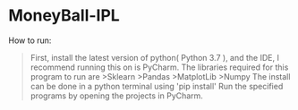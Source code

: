 # MoneyBall-IPL


How to run:
>First, install the latest version of python( Python 3.7 ), and the IDE, I recommend running this on is PyCharm.
>The libraries required for this program to run are
	>Sklearn
	>Pandas
	>MatplotLib
	>Numpy
>The install can be done in a python terminal using 'pip install'
>Run the specified programs by opening the projects in PyCharm.
